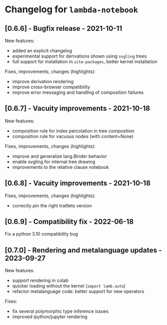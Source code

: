 # Changelog for `lambda-notebook`

## [0.6.6] - Bugfix release - 2021-10-11

New features:
 - added an explicit changelog
 - experimental support for derivations shown using `svgling` trees
 - full support for installation in `site-packages`, better kernel installation

Fixes, improvements, changes (highlights):
 - improve derivation rendering
 - improve cross-browser compatibility
 - improve error messaging and handling of composition failures

## [0.6.7] - Vacuity improvements - 2021-10-18

New features:
 - composition rule for index percolation in tree composition
 - composition rule for vacuous nodes (with content=None)

Fixes, improvements, changes (highlights):
 - improve and generalize lang.Binder behavior
 - enable svgling for internal tree drawing
 - improvements to the relative clause notebook

## [0.6.8] - Vacuity improvements - 2021-10-18

Fixes, improvements, changes (highlights):
 - correctly pin the right traitlets version

## [0.6.9] - Compatibility fix - 2022-06-18

Fix a python 3.10 compatibility bug

## [0.7.0] - Rendering and metalanguage updates - 2023-09-27

New features:
 - support rendering in colab
 - quicker loading without the kernel (`import lamb.auto`)
 - refactor metalanguage code: better support for new operators

 Fixes:
 - fix several polymorphic type inference issues
 - improved ipython/jupyter rendering
